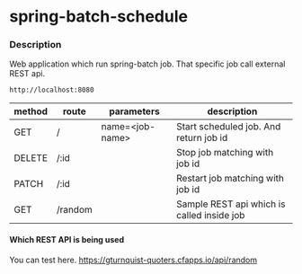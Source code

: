 # spring-batch-schedule

### Description
Web application which run spring-batch job. That specific job call external REST api.



```
http://localhost:8080
```


|method|route|parameters|description|
|----|----|----|----|
|GET|/|name=\<job-name\>|Start scheduled job. And return job id|
|DELETE|/:id||Stop job matching with job id|
|PATCH|/:id||Restart job matching with job id|
|GET|/random||Sample REST api which is called inside job|


#### Which REST API is being used

You can test here. https://gturnquist-quoters.cfapps.io/api/random
